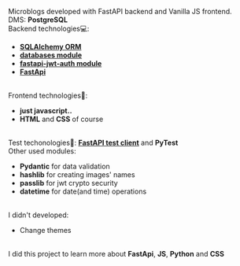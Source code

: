 Microblogs developed with FastAPI backend and Vanilla JS frontend.<br>
DMS: <b>PostgreSQL</b><br>
Backend technologies💻:
<ul>
  <li><a href="https://docs.sqlalchemy.org/en/14/orm/" target="_blank"><b>SQLAlchemy ORM</b></a></li>
  <li><a href="https://pypi.org/project/databases/" target="_blank"><b>databases module</b></a></li>
  <li><a href="https://pypi.org/project/fastapi-jwt-auth/" target="_blank"><b>fastapi-jwt-auth module</b></a></li>
  <li><a href="https://fastapi.tiangolo.com/" target="_blank"><b>FastApi</b></a></li>
</ul><br>
Frontend technologies👀:
<ul>
  <li><b>just javascript..</b></li>
  <li><b>HTML</b> and <b>CSS</b> of course</li>
</ul><br>
Test techonologies📜: 
  <a href="https://fastapi.tiangolo.com/ru/tutorial/testing/" target="_blank"><b>FastAPI test client</b></a> and <b>PyTest</b><br>
Other used modules:
<ul>
  <li><b>Pydantic</b> for data validation</li>
  <li><b>hashlib</b> for creating images' names</li>
  <li><b>passlib</b> for jwt crypto security</li>
  <li><b>datetime</b> for date(and time) operations</li>
</ul><br>
I didn't developed:
<ul>
  <li>Change themes</li>
</ul>
<br>
I did this project to learn more about <b>FastApi</b>, <b>JS</b>, <b>Python</b> and <b>CSS</b>

